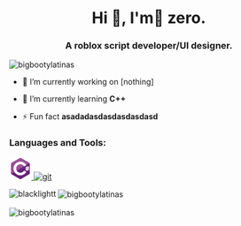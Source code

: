 <h1 align="center">Hi 👋, I'm ّzero.</h1>
<h3 align="center">A roblox script developer/UI designer.</h3>

<p align="left"> <img src="https://komarev.com/ghpvc/?username=bigbootylatinas&label=Profile%20views&color=0e75b6&style=flat" alt="bigbootylatinas" /> </p>

- 🔭 I’m currently working on [nothing]

- 🌱 I’m currently learning **C++**

- ⚡ Fun fact **asadadasdasdasdasdasd**

<h3 align="left">Languages and Tools:</h3>
<p align="left"> <a href="https://visualstudio.microsoft.com/" target="_blank" rel="noreferrer"> <img src="https://raw.githubusercontent.com/devicons/devicon/master/icons/csharp/csharp-original.svg" alt="csharp" width="40" height="40"/> </a>  <a href="https://git-scm.com/" target="_blank" rel="noreferrer"> <img src="https://upload.wikimedia.org/wikipedia/commons/thumb/c/cf/Lua-Logo.svg/1200px-Lua-Logo.svg.png" alt="git" width="40" height="40"/> </a> </p>

<p><img align="left" src="https://github-readme-stats.vercel.app/api/top-langs?username=blacklightt&show_icons=true&locale=en&layout=compact&theme=tokyonight" alt="blacklightt" /></p>

<p>&nbsp;<img align="center" src="https://github-readme-stats.vercel.app/api?username=bigbootylatinas&show_icons=true&locale=en&theme=tokyonight" alt="bigbootylatinas" /></p>

<p><img align="center" src="https://github-readme-streak-stats.herokuapp.com/?user=rishavchanda&&theme=tokyonight" alt="bigbootylatinas" /></p>
